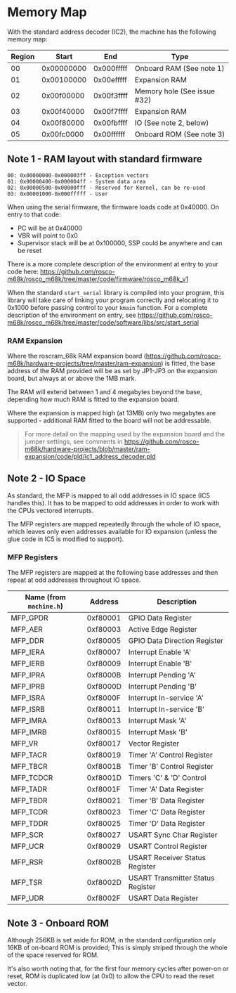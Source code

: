 # Memory Map

With the standard address decoder (IC2), the machine has the following memory map:

| Region     | Start      | End        | Type                        |
|------------|------------|------------|-----------------------------|
| 00         | 0x00000000 | 0x000fffff | Onboard RAM (See note 1)    |
| 01         | 0x00100000 | 0x00efffff | Expansion RAM               |
| 02         | 0x00f00000 | 0x00f3ffff | Memory hole (See issue #32) |
| 03         | 0x00f40000 | 0x00f7ffff | Expansion RAM               |
| 04         | 0x00f80000 | 0x00fbffff | IO (See note 2, below)      |
| 05         | 0x00fc0000 | 0x00ffffff | Onboard ROM (See note 3)    |

## Note 1 - RAM layout with standard firmware

```
00: 0x00000000-0x000003ff - Exception vectors
01: 0x00000400-0x000004ff - System data area
02: 0x00000500-0x00000fff - Reserved for Kernel, can be re-used 
03: 0x00001000-0x000fffff - User
```

When using the serial firmware, the firmware loads code at 0x40000. On
entry to that code:

* PC will be at 0x40000
* VBR will point to 0x0
* Supervisor stack will be at 0x100000, SSP could be anywhere and can be reset

There is a more complete description of the environment at entry to your
code here: https://github.com/rosco-m68k/rosco_m68k/tree/master/code/firmware/rosco_m68k_v1

When the standard `start_serial` library is compiled into your program,
this library will take care of linking your program correctly and relocating
it to 0x1000 before passing control to your `kmain` function.
For a complete description of the environment on entry, 
see https://github.com/rosco-m68k/rosco_m68k/tree/master/code/software/libs/src/start_serial

### RAM Expansion

Where the roscram_68k RAM expansion board (https://github.com/rosco-m68k/hardware-projects/tree/master/ram-expansion) is fitted, the base address of the RAM provided will be as set by JP1-JP3 on the expansion board, but always
at or above the 1MB mark.

The RAM will extend between 1 and 4 megabytes beyond the base, depending how much RAM is
fitted to the expansion board.

Where the expansion is mapped high (at 13MB) only two megabytes are supported - additional
RAM fitted to the board will not be addressable.

> For more detail on the mapping used by the expansion board and the jumper settings, see comments in https://github.com/rosco-m68k/hardware-projects/blob/master/ram-expansion/code/pld/ic1_address_decoder.pld

## Note 2 - IO Space

As standard, the MFP is mapped to all odd addresses in IO space (IC5 handles
this). It has to be mapped to odd addresses in order to work with the 
CPUs vectored interrupts.

The MFP registers are mapped repeatedly through the whole of IO space,
which leaves only even addresses available for IO expansion (unless the
glue code in IC5 is modified to support).

### MFP Registers

The MFP registers are mapped at the following base addresses and then 
repeat at odd addresses throughout IO space.

| Name (from `machine.h`)   | Address     | Description                       |
|---------------------------|-------------|-----------------------------------|
| MFP_GPDR                  | 0xf80001    | GPIO Data Register                |
| MFP_AER                   | 0xf80003    | Active Edge Register              |
| MFP_DDR                   | 0xf80005    | GPIO Data Direction Register      |
| MFP_IERA                  | 0xf80007    | Interrupt Enable 'A'              |
| MFP_IERB                  | 0xf80009    | Interrupt Enable 'B'              |
| MFP_IPRA                  | 0xf8000B    | Interrupt Pending 'A'             |
| MFP_IPRB                  | 0xf8000D    | Interrupt Pending 'B'             |
| MFP_ISRA                  | 0xf8000F    | Interrupt In-service 'A'          |
| MFP_ISRB                  | 0xf80011    | Interrupt In-service 'B'          |
| MFP_IMRA                  | 0xf80013    | Interrupt Mask 'A'                |
| MFP_IMRB                  | 0xf80015    | Interrupt Mask 'B'                |
| MFP_VR                    | 0xf80017    | Vector Register                   |
| MFP_TACR                  | 0xf80019    | Timer 'A' Control Register        | 
| MFP_TBCR                  | 0xf8001B    | Timer 'B' Control Register        |
| MFP_TCDCR                 | 0xf8001D    | Timers 'C' & 'D' Control          |
| MFP_TADR                  | 0xf8001F    | Timer 'A' Data Register           |
| MFP_TBDR                  | 0xf80021    | Timer 'B' Data Register           |
| MFP_TCDR                  | 0xf80023    | Timer 'C' Data Register           |
| MFP_TDDR                  | 0xf80025    | Timer 'D' Data Register           |
| MFP_SCR                   | 0xf80027    | USART Sync Char Register          |
| MFP_UCR                   | 0xf80029    | USART Control Register            |
| MFP_RSR                   | 0xf8002B    | USART Receiver Status Register    |
| MFP_TSR                   | 0xf8002D    | USART Transmitter Status Register |
| MFP_UDR                   | 0xf8002F    | USART Data Register               |

## Note 3 - Onboard ROM

Although 256KB is set aside for ROM, in the standard configuration only 16KB of 
on-board ROM is provided; This is simply striped through the whole of the
space reserved for ROM.

It's also worth noting that, for the first four memory cycles after power-on
or reset, ROM is duplicated low (at 0x0) to allow the CPU to read the reset
vector.

